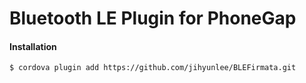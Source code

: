 Bluetooth LE Plugin for PhoneGap
=============

#### Installation
    $ cordova plugin add https://github.com/jihyunlee/BLEFirmata.git
